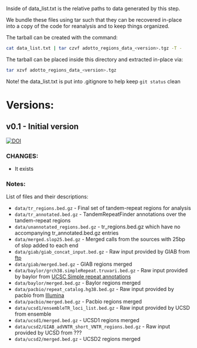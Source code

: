 Inside of data_list.txt is the relative paths to data generated by this step.

We bundle these files using tar such that they can be recovered in-place into a copy of the code for reanalysis and to
keep things organized.

The tarball can be created with the command:

```bash
cat data_list.txt | tar czvf adotto_regions_data_<version>.tgz -T -
```

The tarball can be placed inside this directory and extracted in-place via:

```bash
tar xzvf adotto_regions_data_<version>.tgz
```
Note! the data_list.txt is put into .gitignore to help keep `git status` clean 

# Versions:

## v0.1 - Initial version
[![DOI](https://zenodo.org/badge/DOI/10.5281/zenodo.6930202.svg)](https://doi.org/10.5281/zenodo.6930202)

### CHANGES:
* It exists

### Notes:
List of files and their descriptions:
* `data/tr_regions.bed.gz` - Final set of tandem-repeat regions for analysis
* `data/tr_annotated.bed.gz` - TandemRepeatFinder annotations over the tandem-repeat regions
* `data/unannotated_regions.bed.gz` - tr_regions.bed.gz which have no accompanying tr_annotated.bed.gz entries
* `data/merged.slop25.bed.gz` - Merged calls from the sources with 25bp of slop added to each end
* `data/giab/giab_concat_input.bed.gz` - Raw input provided by GIAB from [ftp](https://ftp-trace.ncbi.nlm.nih.gov/ReferenceSamples/giab/release/genome-stratifications/v3.0/GRCh38/LowComplexity/)
* `data/giab/merged.bed.gz` - GIAB regions merged
* `data/baylor/grch38.simpleRepeat.truvari.bed.gz` - Raw input provided by baylor from [UCSC Simple repeat annotations](https://genome.ucsc.edu/cgi-bin/hgTables?db=mm10&hgta_group=varRep&hgta_track=simpleRepeat&hgta_table=simpleRepeat&hgta_doSchema=describe+table+schema)
* `data/baylor/merged.bed.gz` - Baylor regions merged
* `data/pacbio/repeat_catalog.hg38.bed.gz` - Raw input provided by pacbio from [Illumina](https://github.com/illumina/Repeatcatalogs)
* `data/pacbio/merged.bed.gz` - Pacbio regions merged
* `data/ucsd1/ensembleTR_loci_list.bed.gz` - Raw input provided by UCSD from ensemble
* `data/ucsd1/merged.bed.gz` - UCSD1 regions merged
* `data/ucsd2/GIAB_adVNTR_short_VNTR_regions.bed.gz` - Raw input provided by UCSD from ???
* `data/ucsd2/merged.bed.gz` - UCSD2 regions merged

